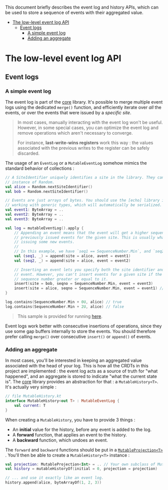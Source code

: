 This document briefly describes the event log and history APIs, which can be used to store a sequence of events with their aggregated value.

<!--- TOC --->
- [The low-level event log API](#the-low-level-event-log-api)
  - [Event logs](#event-logs)
    - [A simple event log](#a-simple-event-log)
    - [Adding an aggregate](#adding-an-aggregate)
<!-- END -->

# The low-level event log API

## Event logs

### A simple event log

The event log is part of the [core](https://github.com/markdown-party/mono/tree/main/echo-core)
library. It's possible to merge multiple event logs using the dedicated `merge()` function, and
efficiently iterate over _all_ the events, or over the events that were issued by a _specific site_.

> In most cases, manually interacting with the event log won't be useful. However, in some special
> cases, you can optimize the event log and remove operations which aren't necessary to converge.
>
> For instance, **last-write-wins registers** work this way : the values associated with the
> previous writes to the register can be safely discarded.

The usage of an `EventLog` or a `MutableEventLog` somehow mimics the standard behavior of
collections :

```kotlin
// A SiteIdentifier uniquely identifies a site in the library. They can be constructed with an
// instance of Random.
val alice = Random.nextSiteIdentifier()
val bob = Random.nextSiteIdentifier()

// Events are just arrays of bytes. You should use the [echo] library if you're interested in
// working with generic types, which will automatically be serialized.
val event1: ByteArray = ..
val event2: ByteArray = ..
val event3: ByteArray = ..

val log = mutableEventLog().apply {
    // Appending an event means that the event will get a higher sequence number than all the
    // previously issued events for the given site. This is usually what you'll want to do when
    // issuing some new events.
    //
    // In this example, we have `seq1 == SequenceNumber.Min`, and `seq2 == SequenceNumber.Min + 1u`.
    val (seq1, _) = append(site = alice, avent = event1)
    val (seq2, _) = append(site = alice, event = event2)

    // Inserting an event lets you specify both the site identifier and the sequence number for an
    // event. However, you can't insert events for a given site if the log has already seen a
    // sequence number greater or equal to it.
    insert(site = bob, seqno = SequenceNumber.Min, event = event3)
    insert(site = alice, seqno = SequenceNumber.Min, event = event1) // no effect
}

log.contains(SequenceNumber.Min + 0U, alice) // true
log.contains(SequenceNumber.Min + 2U, alice) // false
```

> This sample is provided for running [here](https://github.com/markdown-party/mono/tree/main/sample-walkthrough/src/main/kotlin/io/github/alexandrepiveteau/echo/samples/log/main.kt).

Event logs work better with consecutive insertions of operations, since they use some gap buffers
internally to store the events. You should therefore prefer calling `merge()` over
consecutive `insert()` or `append()` of events.

### Adding an aggregate

In most cases, you'll be interested in keeping an aggregated value associated with the head of your
log. This is how all the CRDTs in this project are implemented : the event log acts as a source of
truth for "what happened", and an aggregate is stored to indicate "what the current state is".
The [core](https://github.com/markdown-party/mono/tree/main/echo-core) library provides an
abstraction for that : a `MutableHistory<T>`. It's actually very simple :

```kotlin
// file MutableHistory.kt
interface MutableHistory<out T> : MutableEventLog {
    val current: T
}
```

When creating a `MutableHistory`, you have to provide 3 things :

+ An **initial** value for the history, before any event is added to the log.
+ A **forward** function, that applies an event to the history.
+ A **backward** function, which undoes an event.

The `forward` and `backward` functions should be put in
a [`MutableProjection<T>`](https://github.com/markdown-party/mono/blob/main/echo-core/src/commonMain/kotlin/io/github/alexandrepiveteau/echo/core/log/MutableProjection.kt)
. You'll then be able to create a `MutableHistory<T>` instance :

```kotlin
val projection: MutableProjection<Int> = .. // Your own subclass of MutableProjection<Int>
val history = mutableHistoryOf(initial = 0, projection = projection)

// ... and use it exactly like an event log.
history.append(alice, byteArrayOf(1, 2, 3))
```
